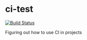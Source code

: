 # ci-test

[![Build Status](https://travis-ci.org/kevana/ci-test.svg?branch=master)](https://travis-ci.org/kevana/ci-test)

Figuring out how to use CI in projects
